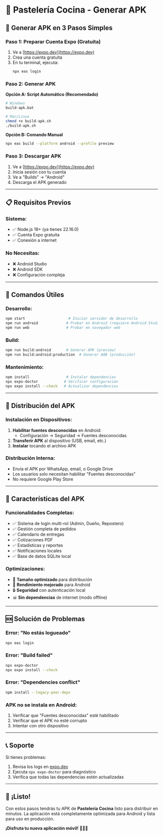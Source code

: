 # 📱 Pastelería Cocina - Generar APK

## 🚀 **Generar APK en 3 Pasos Simples**

### **Paso 1: Preparar Cuenta Expo (Gratuita)**
1. Ve a [https://expo.dev](https://expo.dev)
2. Crea una cuenta gratuita
3. En tu terminal, ejecuta:
   ```bash
   npx eas login
   ```

### **Paso 2: Generar APK**
**Opción A: Script Automático (Recomendado)**
```bash
# Windows
build-apk.bat

# Mac/Linux
chmod +x build-apk.sh
./build-apk.sh
```

**Opción B: Comando Manual**
```bash
npx eas build --platform android --profile preview
```

### **Paso 3: Descargar APK**
1. Ve a [https://expo.dev](https://expo.dev)
2. Inicia sesión con tu cuenta
3. Ve a "Builds" → "Android"
4. Descarga el APK generado

---

## 📋 **Requisitos Previos**

### **Sistema:**
- ✅ Node.js 18+ (ya tienes 22.16.0)
- ✅ Cuenta Expo gratuita
- ✅ Conexión a internet

### **No Necesitas:**
- ❌ Android Studio
- ❌ Android SDK
- ❌ Configuración compleja

---

## 🔧 **Comandos Útiles**

### **Desarrollo:**
```bash
npm start                    # Iniciar servidor de desarrollo
npm run android             # Probar en Android (requiere Android Studio)
npm run web                 # Probar en navegador web
```

### **Build:**
```bash
npm run build:android       # Generar APK (preview)
npm run build:android:production  # Generar AAB (producción)
```

### **Mantenimiento:**
```bash
npm install                 # Instalar dependencias
npx expo-doctor            # Verificar configuración
npx expo install --check   # Actualizar dependencias
```

---

## 📱 **Distribución del APK**

### **Instalación en Dispositivos:**
1. **Habilitar fuentes desconocidas** en Android:
   - Configuración → Seguridad → Fuentes desconocidas
2. **Transferir APK** al dispositivo (USB, email, etc.)
3. **Instalar** tocando el archivo APK

### **Distribución Interna:**
- Envía el APK por WhatsApp, email, o Google Drive
- Los usuarios solo necesitan habilitar "Fuentes desconocidas"
- No requiere Google Play Store

---

## 🎯 **Características del APK**

### **Funcionalidades Completas:**
- ✅ Sistema de login multi-rol (Admin, Dueño, Repostero)
- ✅ Gestión completa de pedidos
- ✅ Calendario de entregas
- ✅ Cotizaciones PDF
- ✅ Estadísticas y reportes
- ✅ Notificaciones locales
- ✅ Base de datos SQLite local

### **Optimizaciones:**
- 📱 **Tamaño optimizado** para distribución
- 🚀 **Rendimiento mejorado** para Android
- 🔒 **Seguridad** con autenticación local
- 📊 **Sin dependencias** de internet (modo offline)

---

## 🆘 **Solución de Problemas**

### **Error: "No estás logueado"**
```bash
npx eas login
```

### **Error: "Build failed"**
```bash
npx expo-doctor
npx expo install --check
```

### **Error: "Dependencies conflict"**
```bash
npm install --legacy-peer-deps
```

### **APK no se instala en Android:**
1. Verificar que "Fuentes desconocidas" esté habilitado
2. Verificar que el APK no esté corrupto
3. Intentar con otro dispositivo

---

## 📞 **Soporte**

Si tienes problemas:
1. Revisa los logs en [expo.dev](https://expo.dev)
2. Ejecuta `npx expo-doctor` para diagnóstico
3. Verifica que todas las dependencias estén actualizadas

---

## 🎉 **¡Listo!**

Con estos pasos tendrás tu APK de **Pastelería Cocina** listo para distribuir en minutos. La aplicación está completamente optimizada para Android y lista para uso en producción.

**¡Disfruta tu nueva aplicación móvil!** 🚀📱✨

